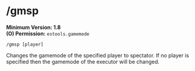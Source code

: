 # /gmsp

**Minimum Version: 1.8**  
**(O) Permission:** `estools.gamemode`
```
/gmsp [player]
```

Changes the gamemode of the specified player to spectator. If no player is specified then
the gamemode of the executor will be changed.
